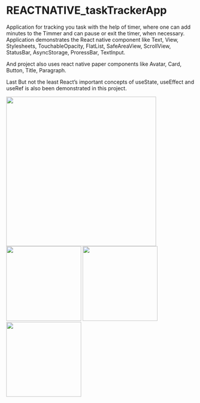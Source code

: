 # REACTNATIVE_taskTrackerApp

 Application for tracking you task with the help of timer, where one can add minutes to the Timmer and can pause or exit the timer, when necessary.
Application demonstrates the React native component like 
Text, View, Stylesheets, TouchableOpacity, FlatList, SafeAreaView, ScrollView, StatusBar, AsyncStorage, ProressBar, TextInput.

And project also uses react native paper components like 
Avatar, Card, Button, Title, Paragraph.

Last But not the least React’s important concepts of 
useState, useEffect and useRef 
is also been demonstrated in this project. 

<img width="400" hieght="400"  src="https://user-images.githubusercontent.com/67744630/198892407-e9d00c83-fb73-40e2-b8ad-7f5b032b9eb8.png">

<img width="200" hieght="300"  src="https://user-images.githubusercontent.com/67744630/198893202-8d720d9d-e172-4285-9a0d-6ad543cc9145.png">

<img width="200" hieght="300"  src="https://user-images.githubusercontent.com/67744630/198893217-9ac04c53-cb79-4193-93a9-20b2c1a23192.png">

<img width="200" hieght="300" src="https://user-images.githubusercontent.com/67744630/198893224-77800596-190f-4318-8793-f3071267dab9.png">
